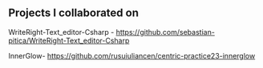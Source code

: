 ## Projects I collaborated on
WriteRight-Text_editor-Csharp - https://github.com/sebastian-pitica/WriteRight-Text_editor-Csharp

InnerGlow- https://github.com/rusuiuliancen/centric-practice23-innerglow 
